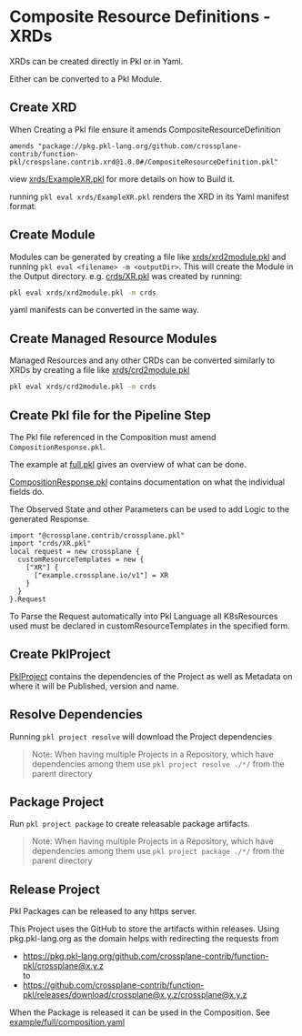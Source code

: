 # Composite Resource Definitions - XRDs

XRDs can be created directly in Pkl or in Yaml.

Either can be converted to a Pkl Module.

## Create XRD
When Creating a Pkl file ensure it amends CompositeResourceDefinition
```pkl
amends "package://pkg.pkl-lang.org/github.com/crossplane-contrib/function-pkl/crospslane.contrib.xrd@1.0.0#/CompositeResourceDefinition.pkl"
```

view [xrds/ExampleXR.pkl](xrds/ExampleXR.pkl) for more details on how to Build it.

running `pkl eval xrds/ExampleXR.pkl` renders the XRD in its Yaml manifest format.

## Create Module
Modules can be generated by creating a file like [xrds/xrd2module.pkl](xrds/xrd2module.pkl)
and running `pkl eval <filename> -m <outputDir>`.
This will create the Module in the Output directory. e.g. [crds/XR.pkl](crds/XR.pkl) was created by running:
```bash
pkl eval xrds/xrd2module.pkl -m crds
```

yaml manifests can be converted in the same way.

## Create Managed Resource Modules
Managed Resources and any other CRDs can be converted similarly to XRDs by creating a file like [xrds/crd2module.pkl](xrds/crd2module.pkl)
```bash
pkl eval xrds/crd2module.pkl -m crds
```

## Create Pkl file for the Pipeline Step
The Pkl file referenced in the Composition must amend `CompositionResponse.pkl`.

The example at [full.pkl](full.pkl) gives an overview of what can be done.

[CompositionResponse.pkl](../crossplane.contrib/CompositionResponse.pkl) contains documentation on what the individual fields do.

The Observed State and other Parameters can be used to add Logic to the generated Response.

```pkl
import "@crossplane.contrib/crossplane.pkl"
import "crds/XR.pkl"
local request = new crossplane {
  customResourceTemplates = new {
    ["XR"] {
      ["example.crossplane.io/v1"] = XR
    }
  }
}.Request
```
To Parse the Request automatically into Pkl Language all K8sResources used must be declared in customResourceTemplates in the specified form.

## Create PklProject
[PklProject](PklProject) contains the dependencies of the Project as well as Metadata on where it will be Published, version and name.

## Resolve Dependencies
Running `pkl project resolve` will download the Project dependencies
> Note: When having multiple Projects in a Repository, which have dependencies among them use
> `pkl project resolve ./*/` from the parent directory

## Package Project
Run `pkl project package` to create releasable package artifacts.
> Note: When having multiple Projects in a Repository, which have dependencies among them use
> `pkl project package ./*/` from the parent directory

## Release Project

Pkl Packages can be released to any https server.

This Project uses the GitHub to store the artifacts within releases.
Using pkg.pkl-lang.org as the domain helps with redirecting the requests from
- https://pkg.pkl-lang.org/github.com/crossplane-contrib/function-pkl/crossplane@x.y.z
  <br>to
- https://github.com/crossplane-contrib/function-pkl/releases/download/crossplane@x.y.z/crossplane@x.y.z

When the Package is released it can be used in the Composition.
See [example/full/composition.yaml](../../example/full/composition.yaml)
